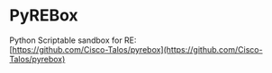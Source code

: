 # PyREBox

Python Scriptable sandbox for RE:\
[https://github.com/Cisco-Talos/pyrebox](https://github.com/Cisco-Talos/pyrebox)

